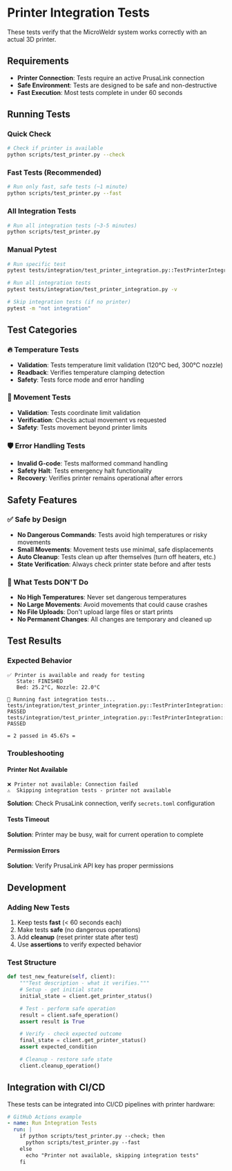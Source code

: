 # Printer Integration Tests

These tests verify that the MicroWeldr system works correctly with an actual 3D printer.

## Requirements

- **Printer Connection**: Tests require an active PrusaLink connection
- **Safe Environment**: Tests are designed to be safe and non-destructive
- **Fast Execution**: Most tests complete in under 60 seconds

## Running Tests

### Quick Check
```bash
# Check if printer is available
python scripts/test_printer.py --check
```

### Fast Tests (Recommended)
```bash
# Run only fast, safe tests (~1 minute)
python scripts/test_printer.py --fast
```

### All Integration Tests
```bash
# Run all integration tests (~3-5 minutes)
python scripts/test_printer.py
```

### Manual Pytest
```bash
# Run specific test
pytest tests/integration/test_printer_integration.py::TestPrinterIntegration::test_invalid_gcode_handling -v

# Run all integration tests
pytest tests/integration/test_printer_integration.py -v

# Skip integration tests (if no printer)
pytest -m "not integration"
```

## Test Categories

### 🔥 Temperature Tests
- **Validation**: Tests temperature limit validation (120°C bed, 300°C nozzle)
- **Readback**: Verifies temperature clamping detection
- **Safety**: Tests force mode and error handling

### 🎯 Movement Tests
- **Validation**: Tests coordinate limit validation
- **Verification**: Checks actual movement vs requested
- **Safety**: Tests movement beyond printer limits

### 🛡️ Error Handling Tests
- **Invalid G-code**: Tests malformed command handling
- **Safety Halt**: Tests emergency halt functionality
- **Recovery**: Verifies printer remains operational after errors

## Safety Features

### ✅ Safe by Design
- **No Dangerous Commands**: Tests avoid high temperatures or risky movements
- **Small Movements**: Movement tests use minimal, safe displacements
- **Auto Cleanup**: Tests clean up after themselves (turn off heaters, etc.)
- **State Verification**: Always check printer state before and after tests

### 🚫 What Tests DON'T Do
- **No High Temperatures**: Never set dangerous temperatures
- **No Large Movements**: Avoid movements that could cause crashes
- **No File Uploads**: Don't upload large files or start prints
- **No Permanent Changes**: All changes are temporary and cleaned up

## Test Results

### Expected Behavior
```
✅ Printer is available and ready for testing
   State: FINISHED
   Bed: 25.2°C, Nozzle: 22.0°C

🧪 Running fast integration tests...
tests/integration/test_printer_integration.py::TestPrinterIntegration::test_invalid_gcode_handling PASSED
tests/integration/test_printer_integration.py::TestPrinterIntegration::test_error_recovery_and_halt PASSED

= 2 passed in 45.67s =
```

### Troubleshooting

#### Printer Not Available
```
❌ Printer not available: Connection failed
⚠️  Skipping integration tests - printer not available
```
**Solution**: Check PrusaLink connection, verify `secrets.toml` configuration

#### Tests Timeout
**Solution**: Printer may be busy, wait for current operation to complete

#### Permission Errors
**Solution**: Verify PrusaLink API key has proper permissions

## Development

### Adding New Tests
1. Keep tests **fast** (< 60 seconds each)
2. Make tests **safe** (no dangerous operations)
3. Add **cleanup** (reset printer state after test)
4. Use **assertions** to verify expected behavior

### Test Structure
```python
def test_new_feature(self, client):
    """Test description - what it verifies."""
    # Setup - get initial state
    initial_state = client.get_printer_status()

    # Test - perform safe operation
    result = client.safe_operation()
    assert result is True

    # Verify - check expected outcome
    final_state = client.get_printer_status()
    assert expected_condition

    # Cleanup - restore safe state
    client.cleanup_operation()
```

## Integration with CI/CD

These tests can be integrated into CI/CD pipelines with printer hardware:

```yaml
# GitHub Actions example
- name: Run Integration Tests
  run: |
    if python scripts/test_printer.py --check; then
      python scripts/test_printer.py --fast
    else
      echo "Printer not available, skipping integration tests"
    fi
```
